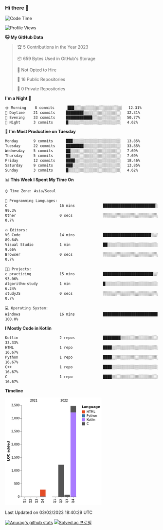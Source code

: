 ### Hi there 👋
<!--START_SECTION:waka-->
![Code Time](http://img.shields.io/badge/Code%20Time-4%20hrs%207%20mins-blue)

![Profile Views](http://img.shields.io/badge/Profile%20Views-14-blue)

**🐱 My GitHub Data** 

> 🏆 5 Contributions in the Year 2023
 > 
> 📦 659 Bytes Used in GitHub's Storage 
 > 
> 🚫 Not Opted to Hire
 > 
> 📜 16 Public Repositories 
 > 
> 🔑 0 Private Repositories  
 > 
**I'm a Night 🦉** 

```text
🌞 Morning    8 commits      ███░░░░░░░░░░░░░░░░░░░░░░   12.31% 
🌆 Daytime    21 commits     ████████░░░░░░░░░░░░░░░░░   32.31% 
🌃 Evening    33 commits     ████████████░░░░░░░░░░░░░   50.77% 
🌙 Night      3 commits      █░░░░░░░░░░░░░░░░░░░░░░░░   4.62%

```
📅 **I'm Most Productive on Tuesday** 

```text
Monday       9 commits      ███░░░░░░░░░░░░░░░░░░░░░░   13.85% 
Tuesday      22 commits     ████████░░░░░░░░░░░░░░░░░   33.85% 
Wednesday    5 commits      ██░░░░░░░░░░░░░░░░░░░░░░░   7.69% 
Thursday     5 commits      ██░░░░░░░░░░░░░░░░░░░░░░░   7.69% 
Friday       12 commits     ████░░░░░░░░░░░░░░░░░░░░░   18.46% 
Saturday     9 commits      ███░░░░░░░░░░░░░░░░░░░░░░   13.85% 
Sunday       3 commits      █░░░░░░░░░░░░░░░░░░░░░░░░   4.62%

```


📊 **This Week I Spent My Time On** 

```text
⌚︎ Time Zone: Asia/Seoul

💬 Programming Languages: 
C                        16 mins             ████████████████████████░   99.3% 
Other                    0 secs              ░░░░░░░░░░░░░░░░░░░░░░░░░   0.7%

🔥 Editors: 
VS Code                  14 mins             ██████████████████████░░░   89.64% 
Visual Studio            1 min               ██░░░░░░░░░░░░░░░░░░░░░░░   9.66% 
Browser                  0 secs              ░░░░░░░░░░░░░░░░░░░░░░░░░   0.7%

🐱‍💻 Projects: 
c_practicing             15 mins             ███████████████████████░░   93.06% 
Algorithm-study          1 min               █░░░░░░░░░░░░░░░░░░░░░░░░   6.24% 
studyJS                  0 secs              ░░░░░░░░░░░░░░░░░░░░░░░░░   0.7%

💻 Operating System: 
Windows                  16 mins             █████████████████████████   100.0%

```

**I Mostly Code in Kotlin** 

```text
Kotlin                   2 repos             ████████░░░░░░░░░░░░░░░░░   33.33% 
HTML                     1 repo              ████░░░░░░░░░░░░░░░░░░░░░   16.67% 
Python                   1 repo              ████░░░░░░░░░░░░░░░░░░░░░   16.67% 
C++                      1 repo              ████░░░░░░░░░░░░░░░░░░░░░   16.67% 
C                        1 repo              ████░░░░░░░░░░░░░░░░░░░░░   16.67%

```


**Timeline**

![Chart not found](https://raw.githubusercontent.com/heosumin518/heosumin518/main/charts/bar_graph.png) 


 Last Updated on 03/02/2023 18:40:29 UTC
<!--END_SECTION:waka-->
[![Anurag's github stats](https://github-readme-stats.vercel.app/api?username=heosumin518)](https://github.com/anuraghazra/github-readme-stats)
[![Solved.ac
프로필](http://mazassumnida.wtf/api/v2/generate_badge?boj=heosumin)](https://solved.ac/heosumin)
